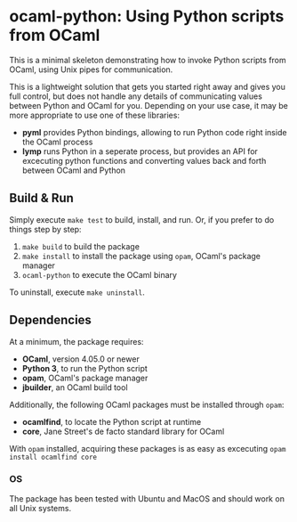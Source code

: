 # ocaml-python: Using Python scripts from OCaml

This is a minimal skeleton demonstrating how to invoke Python scripts from OCaml, using Unix pipes for communication.

This is a lightweight solution that gets you started right away and gives you full control, but does not handle any details of communicating values between Python and OCaml for you. Depending on your use case, it may be more appropriate to use one of these libraries:
* **pyml** provides Python bindings, allowing to run Python code right inside the OCaml process
* **lymp** runs Python in a seperate process, but provides an API for excecuting python functions and converting values back and forth between OCaml and Python

## Build & Run
Simply execute `make test` to build, install, and run. Or, if you prefer to do things step by step:
1. `make build` to build the package
2. `make install` to install the package using `opam`, OCaml's package manager
3. `ocaml-python` to execute the OCaml binary

To uninstall, execute `make uninstall`.

## Dependencies
At a minimum, the package requires:
* **OCaml**, version 4.05.0 or newer
* **Python 3**, to run the Python script
* **opam**, OCaml's package manager
* **jbuilder**, an OCaml build tool

Additionally, the following OCaml packages must be installed through `opam`:
* **ocamlfind**, to locate the Python script at runtime
* **core**, Jane Street's de facto standard library for OCaml

With `opam` installed, acquiring these packages is as easy as excecuting `opam install ocamlfind core` 

### OS
The package has been tested with Ubuntu and MacOS and should work on all Unix systems.
